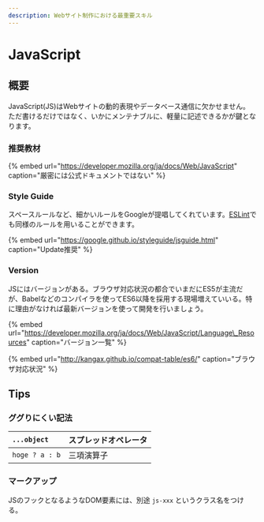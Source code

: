 ```yaml
---
description: Webサイト制作における最重要スキル
---
```


# JavaScript

## 概要

JavaScript\(JS\)はWebサイトの動的表現やデータベース通信に欠かせません。ただ書けるだけではなく、いかにメンテナブルに、軽量に記述できるかが鍵となります。

### 推奨教材

{% embed url="https://developer.mozilla.org/ja/docs/Web/JavaScript" caption="厳密には公式ドキュメントではない" %}

### Style Guide

スペースルールなど、細かいルールをGoogleが提唱してくれています。[ESLint](../other/eslint.md)でも同様のルールを用いることができます。

{% embed url="https://google.github.io/styleguide/jsguide.html" caption="Update推奨" %}

### Version

JSにはバージョンがある。ブラウザ対応状況の都合でいまだにES5が主流だが、Babelなどのコンパイラを使ってES6以降を採用する現場増えていいる。特に理由がなければ最新バージョンを使って開発を行いましょう。

{% embed url="https://developer.mozilla.org/ja/docs/Web/JavaScript/Language\_Resources" caption="バージョン一覧" %}

{% embed url="http://kangax.github.io/compat-table/es6/" caption="ブラウザ対応状況" %}

## Tips

### ググりにくい記法

| `...object` | スプレッドオペレータ |
| :--- | :--- |
| `hoge ? a : b` | 三項演算子 |

### マークアップ

JSのフックとなるようなDOM要素には、別途 `js-xxx` というクラス名をつける。












